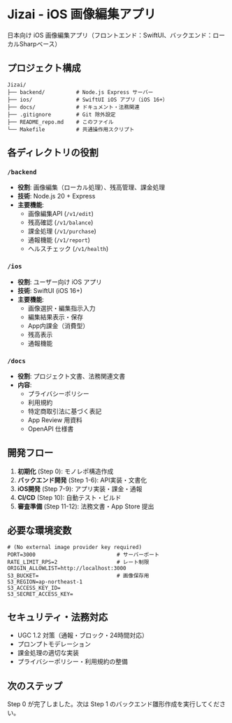 # Jizai - iOS 画像編集アプリ

日本向け iOS 画像編集アプリ（フロントエンド：SwiftUI、バックエンド：ローカルSharpベース）

## プロジェクト構成

```
Jizai/
├── backend/          # Node.js Express サーバー
├── ios/              # SwiftUI iOS アプリ（iOS 16+）
├── docs/             # ドキュメント・法務関連
├── .gitignore        # Git 除外設定
├── README_repo.md    # このファイル
└── Makefile          # 共通操作用スクリプト
```

## 各ディレクトリの役割

### `/backend`
- **役割**: 画像編集（ローカル処理）、残高管理、課金処理
- **技術**: Node.js 20 + Express
- **主要機能**:
  - 画像編集API (`/v1/edit`)
  - 残高確認 (`/v1/balance`)
  - 課金処理 (`/v1/purchase`)
  - 通報機能 (`/v1/report`)
  - ヘルスチェック (`/v1/health`)

### `/ios`
- **役割**: ユーザー向け iOS アプリ
- **技術**: SwiftUI (iOS 16+)
- **主要機能**:
  - 画像選択・編集指示入力
  - 編集結果表示・保存
  - App内課金（消費型）
  - 残高表示
  - 通報機能

### `/docs`
- **役割**: プロジェクト文書、法務関連文書
- **内容**:
  - プライバシーポリシー
  - 利用規約
  - 特定商取引法に基づく表記
  - App Review 用資料
  - OpenAPI 仕様書

## 開発フロー

1. **初期化** (Step 0): モノレポ構造作成
2. **バックエンド開発** (Step 1-6): API実装・文書化
3. **iOS開発** (Step 7-9): アプリ実装・課金・通報
4. **CI/CD** (Step 10): 自動テスト・ビルド
5. **審査準備** (Step 11-12): 法務文書・App Store 提出

## 必要な環境変数

```
# (No external image provider key required)
PORT=3000                          # サーバーポート
RATE_LIMIT_RPS=2                   # レート制限
ORIGIN_ALLOWLIST=http://localhost:3000
S3_BUCKET=                         # 画像保存用
S3_REGION=ap-northeast-1
S3_ACCESS_KEY_ID=
S3_SECRET_ACCESS_KEY=
```

## セキュリティ・法務対応

- UGC 1.2 対策（通報・ブロック・24時間対応）
- プロンプトモデレーション
- 課金処理の適切な実装
- プライバシーポリシー・利用規約の整備

## 次のステップ

Step 0 が完了しました。次は Step 1 のバックエンド雛形作成を実行してください。
